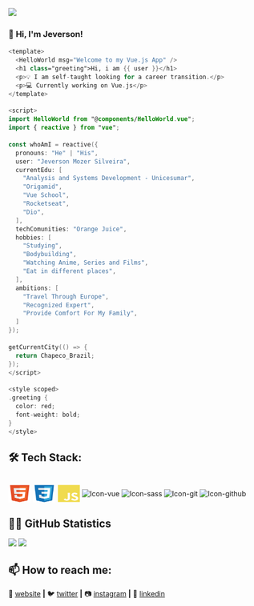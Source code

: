 ![](https://komarev.com/ghpvc/?username=jevemozer&color=006bed)

### 👋 **Hi, I'm Jeverson!**


```kotlin
<template>
  <HelloWorld msg="Welcome to my Vue.js App" />
  <h1 class="greeting">Hi, i am {{ user }}</h1>
  <p>💡 I am self-taught looking for a career transition.</p>
  <p>💻 Currently working on Vue.js</p>
</template>

<script>
import HelloWorld from "@components/HelloWorld.vue";
import { reactive } from "vue";

const whoAmI = reactive({
  pronouns: "He" | "His",
  user: "Jeverson Mozer Silveira",
  currentEdu: [
    "Analysis and Systems Development - Unicesumar",
    "Origamid",
    "Vue School",
    "Rocketseat",
    "Dio",
  ],
  techComunities: "Orange Juice",
  hobbies: [
    "Studying",
    "Bodybuilding",
    "Watching Anime, Series and Films",
    "Eat in different places",
  ],
  ambitions: [
    "Travel Through Europe",
    "Recognized Expert",
    "Provide Comfort For My Family",
  ]
});

getCurrentCity(() => {
  return Chapeco_Brazil;
});
</script>

<style scoped>
.greeting {
  color: red;
  font-weight: bold;
}
</style>
```

## **🛠 Tech Stack:**

<div style="display: inline_block"><br>
  <img align="center" alt="Icon-HTML" height="35" width="45" src="https://raw.githubusercontent.com/devicons/devicon/master/icons/html5/html5-original.svg">

  <img align="center" alt="Icon-CSS" height="35" width="45" src="https://raw.githubusercontent.com/devicons/devicon/master/icons/css3/css3-original.svg">

  <img align="center" alt="Icon-Js" height="35" width="45" src="https://raw.githubusercontent.com/devicons/devicon/master/icons/javascript/javascript-plain.svg">

<img align="center" alt="Icon-vue" height="35" width="45" src="https://cdn.jsdelivr.net/gh/devicons/devicon/icons/vuejs/vuejs-original.svg">

  <!-- <img align="center" alt="Icon-node" height="35" width="45" src="https://cdn.jsdelivr.net/gh/devicons/devicon/icons/nodejs/nodejs-original.svg"> -->

  <img align="center" alt="Icon-sass" height="35" width="45" src="https://cdn.jsdelivr.net/gh/devicons/devicon/icons/sass/sass-original.svg">

  <img align="center" alt="Icon-git" height="35" width="45" src="https://cdn.jsdelivr.net/gh/devicons/devicon/icons/git/git-original.svg">

   <img align="center" alt="Icon-github" height="35" width="45" src="https://cdn.jsdelivr.net/gh/devicons/devicon/icons/github/github-original.svg">

</div>

## **👨‍💻 GitHub Statistics**

<div style="display: inline_block">
 
  <img src="https://github-readme-stats.vercel.app/api/top-langs/?username=jevemozer&langs_count=8&layout=compact=true&theme=tokyonight"/>
   
  <img src="https://github-readme-stats.vercel.app/api?username=jevemozer&show_icons=true&theme=tokyonight"/>
 
</div>

[website]: https://mozerdev.com
[twitter]: https://twitter.com/MozerDev
[instagram]: https://www.instagram.com/devmozer/
[linkedin]: https://www.linkedin.com/in/jeversonmozer/

## 📫 **How to reach me:**

🏡 [website][website] **|**
🐦 [twitter][twitter] **|**
📷 [instagram][instagram] **|**
👔 [linkedin][linkedin]
